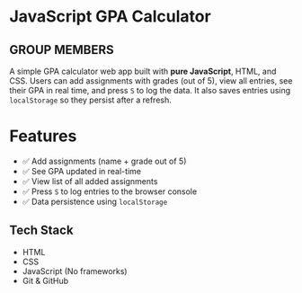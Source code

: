 #  JavaScript GPA Calculator
## GROUP MEMBERS


A simple GPA calculator web app built with **pure JavaScript**, HTML, and CSS. Users can add assignments with grades (out of 5), view all entries, see their GPA in real time, and press `S` to log the data. It also saves entries using `localStorage` so they persist after a refresh.

# Features

- ✅ Add assignments (name + grade out of 5)
- ✅ See GPA updated in real-time
- ✅ View list of all added assignments
- ✅ Press `S` to log entries to the browser console
- ✅ Data persistence using `localStorage`


## Tech Stack

- HTML
- CSS
- JavaScript (No frameworks)
- Git & GitHub



